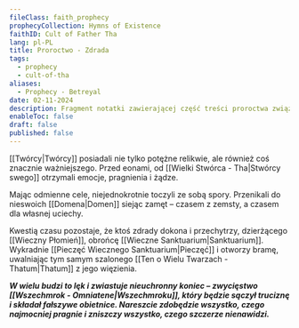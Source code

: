 ```yaml
---
fileClass: faith_prophecy
prophecyCollection: Hymns of Existence
faithID: Cult of Father Tha
lang: pl-PL
title: Proroctwo - Zdrada
tags:
  - prophecy
  - cult-of-tha
aliases:
  - Prophecy - Betreyal
date: 02-11-2024
description: Fragment notatki zawierającej część treści proroctwa związanego z Kultem Wielkiego Tha.
enableToc: false
draft: false
published: false
---
```

[[Twórcy|Twórcy]] posiadali nie tylko potężne relikwie, ale również coś znacznie ważniejszego.  Przed eonami, od [[Wielki Stwórca - Tha|Stwórcy swego]] otrzymali emocje, pragnienia i żądze.

Mając odmienne cele, niejednokrotnie toczyli ze sobą spory.  Przenikali do nieswoich [[Domena|Domen]] siejąc zamęt – czasem z zemsty, a czasem dla własnej uciechy.

Kwestią czasu pozostaje, że ktoś zdrady dokona i przechytrzy, dzierżącego [[Wieczny Płomień]], obrońcę [[Wieczne Sanktuarium|Sanktuarium]].   Wykradnie [[Pieczęć Wiecznego Sanktuarium|Pieczęć]] i otworzy bramę, uwalniając tym samym szalonego [[Ten o Wielu Twarzach - Thatum|Thatum]] z jego więzienia. 

***W wielu budzi to lęk i zwiastuje nieuchronny koniec – zwycięstwo [[Wszechmrok - Omniatene|Wszechmroku]], który będzie sączył truciznę i składał fałszywe obietnice. Nareszcie zdobędzie wszystko, czego najmocniej pragnie i zniszczy wszystko, czego szczerze nienawidzi.***

